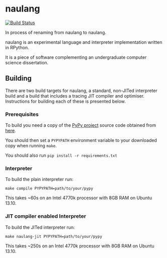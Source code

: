 # naulang

[![Build Status](https://travis-ci.org/samgiles/naulang.svg?branch=master)](https://travis-ci.org/samgiles/naulang)

In process of renaming from naulang to naulang.

naulang is an experimental language and interpreter implementation written in RPython.

It is a piece of software complementing an undergraduate computer science dissertation.



## Building

There are two build targets for naulang, a standard, non-JITed interpreter build and a build that includes a tracing JIT compiler and optimiser.  Instructions for building each of these is presented below.


### Prerequisites

To build you need a copy of the [PyPy project](http://pypy.org/) source code obtained from [here](https://bitbucket.org/pypy/pypy "PyPy Bitbucket").


You should then set a `PYPYPATH` environment variable to your downloaded copy when running `make`.

You should also run `pip install -r requirements.txt`

### Interpreter

To build the plain interpreter run:

`make compile PYPYPATH=path/to/your/pypy`

This takes ~60s on an Intel 4770k processor with 8GB RAM on Ubuntu 13.10.

### JIT compiler enabled Interpreter

To build the JITed interpreter run:

`make naulang-jit PYPYPATH=path/to/your/pypy`

This takes ~250s on an Intel 4770k processor with 8GB RAM on Ubuntu 13.10.
